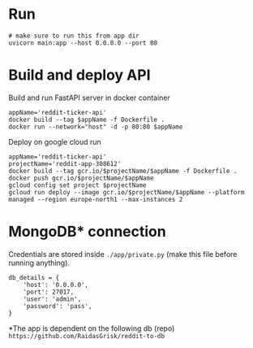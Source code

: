# Run
````
# make sure to run this from app dir
uvicorn main:app --host 0.0.0.0 --port 80
````

# Build and deploy API

Build and run FastAPI server in docker container
```
appName='reddit-ticker-api'
docker build --tag $appName -f Dockerfile .
docker run --network="host" -d -p 80:80 $appName
```

Deploy on google cloud run
```
appName='reddit-ticker-api'
projectName='reddit-app-308612'
docker build --tag gcr.io/$projectName/$appName -f Dockerfile .
docker push gcr.io/$projectName/$appName
gcloud config set project $projectName
gcloud run deploy --image gcr.io/$projectName/$appName --platform managed --region europe-north1 --max-instances 2
```


# MongoDB* connection 

Credentials are stored inside ```./app/private.py``` (make this file before running anything).

```
db_details = {
    'host': '0.0.0.0',
    'port': 27017,
    'user': 'admin',
    'password': 'pass',
}
```

*The app is dependent on the following db (repo)  
```https://github.com/RaidasGrisk/reddit-to-db```

